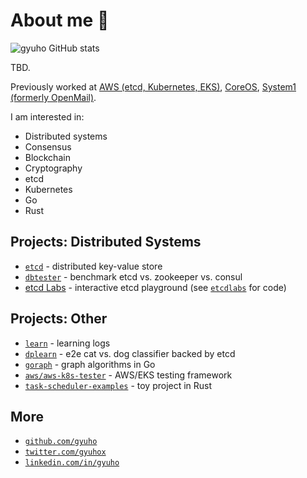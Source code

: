 # About me 👋

![gyuho GitHub stats](https://github-readme-stats.vercel.app/api?username=gyuho&show_icons=true)

TBD.

Previously worked at [AWS (etcd, Kubernetes, EKS)](https://aws.amazon.com/blogs/opensource/etcd-gets-ready-to-graduate/), [CoreOS](https://web.archive.org/web/20210203225926/https://coreos.com/blog/performance-of-etcd.html), [System1 (formerly OpenMail)](http://system1.com/about).

I am interested in:

- Distributed systems
- Consensus
- Blockchain
- Cryptography
- etcd
- Kubernetes
- Go
- Rust

## Projects: Distributed Systems

- [`etcd`](https://github.com/etcd-io/etcd/graphs/contributors) - distributed key-value store
- [`dbtester`](https://github.com/etcd-io/dbtester) - benchmark etcd vs. zookeeper vs. consul
- [etcd Labs](http://play.etcd.io) - interactive etcd playground (see [`etcdlabs`](https://github.com/etcd-io/etcdlabs) for code)

## Projects: Other

- [`learn`](https://github.com/gyuho/learn) - learning logs
- [`dplearn`](https://github.com/gyuho/dplearn) - e2e cat vs. dog classifier backed by etcd 
- [`goraph`](https://github.com/gyuho/goraph) - graph algorithms in Go
- [`aws/aws-k8s-tester`](https://github.com/aws/aws-k8s-tester) - AWS/EKS testing framework
- [`task-scheduler-examples`](https://github.com/gyuho/task-scheduler-examples) - toy project in Rust

## More

- <a href="https://github.com/gyuho" target="_blank">`github.com/gyuho`</a>
- <a href="https://twitter.com/gyuhox" target="_blank">`twitter.com/gyuhox`</a>
- <a href="https://www.linkedin.com/in/gyuho/" target="_blank">`linkedin.com/in/gyuho`</a>
